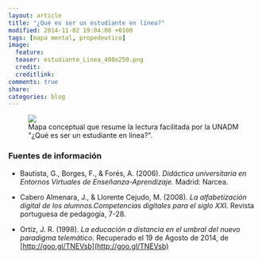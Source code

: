 ```yaml
---
layout: article
title: "¿Qué es ser un estudiante en línea?"
modified: 2014-11-02 19:04:08 +0100
tags: [mapa mental, propedeutico]
image:
  feature: 
  teaser: estudiante_Linea_400x250.png
  credit: 
  creditlink: 
comments: true
share: 
categories: blog
---
```


<figure>
  <a href="{{ site.url }}/images/Mapa_Estudiante_linea.png"><img src="{{ site.url }}/images/Mapa_Estudiante_linea.png"></a>
  <figcaption>Mapa conceptual que resume la lectura facilitada por la UNADM "¿Qué es ser un estudiante en línea?".</figcaption>
</figure>

### Fuentes de información

* Bautista, G., Borges, F., & Forés, A. (2006). _Didáctica universitaria en Entornos Virtuales de
Enseñanza-Aprendizaje._ Madrid: Narcea.

* Cabero Almenara, J., & Llorente Cejudo, M. (2008). _La alfabetización digital de los alumnos.Competencias digitales para el siglo XXI._
Revista portuguesa de pedagogía, 7-28.

* Ortíz, J. R. (1998). _La educación a distancia en el umbral del nuevo paradigma telemático._
Recuperado el 19 de Agosto de 2014, de [http://goo.gl/TNEVsb](http://goo.gl/TNEVsb)